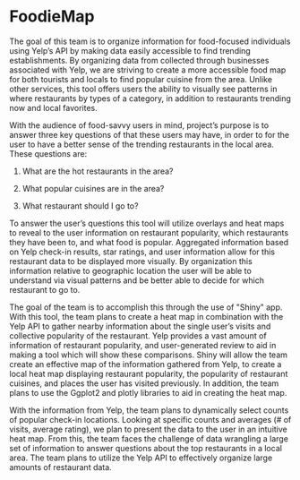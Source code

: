 # FoodieMap

The goal of this team is to organize information for food-focused
individuals using Yelp’s API by making data easily accessible to find
trending establishments. By organizing data from collected through
businesses associated with Yelp, we are striving to create a more
accessible food map for both tourists and locals to find popular cuisine
from the area. Unlike other services, this tool offers users the ability
to visually see patterns in where restaurants by types of a category, in
addition to restaurants trending now and local favorites.

With the audience of food-savvy users in mind, project’s purpose is to
answer three key questions of that these users may have, in order to for
the user to have a better sense of the trending restaurants in the local
area. These questions are:

1. What are the hot restaurants in the area?

2. What popular cuisines are in the area?

3. What restaurant should I go to?

To answer the user’s questions this tool will utilize overlays and heat
maps to reveal to the user information on restaurant popularity, which
restaurants they have been to, and what food is popular. Aggregated
information based on Yelp check-in results, star ratings, and user
information allow for this restaurant data to be displayed more
visually. By organization this information relative to geographic
location the user will be able to understand via visual patterns and be
better able to decide for which restaurant to go to.

The goal of the team is to accomplish this through the use of "Shiny"
app. With this tool, the team plans to create a heat map in combination
with the Yelp API to gather nearby information about the single user’s
visits and collective popularity of the restaurant. Yelp provides a vast
amount of information of restaurant popularity, and user-generated
review to aid in making a tool which will show these comparisons. Shiny
will allow the team create an effective map of the information gathered
from Yelp, to create a local heat map displaying restaurant popularity,
the popularity of restaurant cuisines, and places the user has visited
previously. In addition, the team plans to use the Ggplot2 and plotly
libraries to aid in creating the heat map.

With the information from Yelp, the team plans to dynamically select
counts of popular check-in locations. Looking at specific counts and
averages (# of visits, average rating), we plan to present the data to
the user in an intuitive heat map. From this, the team faces the
challenge of data wrangling a large set of information to answer
questions about the top restaurants in a local area. The team plans to
utilize the Yelp API to effectively organize large amounts of restaurant
data.
